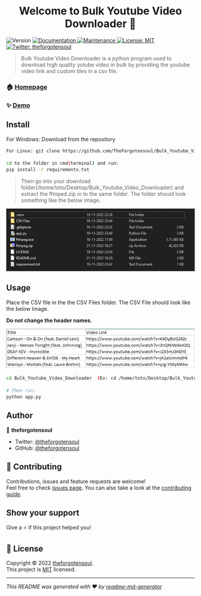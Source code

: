 <h1 align="center">Welcome to Bulk Youtube Video Downloader 👋</h1>
<p>
  <img alt="Version" src="https://img.shields.io/badge/version-v0.1-blue.svg?cacheSeconds=2592000" />
  <a href="https://github.com/TheForgotensoul/Bulk_Youtube_Video_Downloader/blob/main/README.md" target="_blank">
    <img alt="Documentation" src="https://img.shields.io/badge/documentation-yes-brightgreen.svg" />
  </a>
  <a href="https://github.com/kefranabg/readme-md-generator/graphs/commit-activity" target="_blank">
    <img alt="Maintenance" src="https://img.shields.io/badge/Maintained%3F-yes-green.svg" />
  </a>
  <a href="https://github.com/TheForgotensoul/Bulk_Youtube_Video_Downloader/blob/main/LICENSE" target="_blank">
    <img alt="License: MIT" src="https://img.shields.io/badge/license-MIT-yellow.svg" />
  </a>
  <a href="https://twitter.com/theforgotensoul" target="_blank">
    <img alt="Twitter: theforgotensoul" src="https://img.shields.io/twitter/follow/theforgotensoul.svg?style=social" />
  </a>
</p>

> Bulk Youtube Video Downloader is a python program used to download high quality yotube video in bulk by providing the youtube video link and custom tiles in a csv file. 

### 🏠 [Homepage](https://github.com/TheForgotensoul/Bulk_Youtube_Video_Downloader)

### ✨ [Demo](https://github.com/TheForgotensoul/Bulk_Youtube_Video_Downloader)


## Install


For Windows: Download from the repository
```sh
For Linux: git clone https://github.com/TheForgotensoul/Bulk_Youtube_Video_Downloader.git

cd to the folder in cmd(terminal) and run:
pip install -r requirements.txt
```

> Then go into your download folder(/home/toto/Desktop/Bulk_Youtube_Video_Downloader) and extract the ffmped.zip in to the same folder. 
> The folder should look something like the below image.

![Folder_lookalike](https://raw.githubusercontent.com/TheForgotensoul/Bulk_Youtube_Video_Downloader/main/ref_img/folder_lookalike.png)



## Usage
Place the CSV file in the the CSV Files folder.
The CSV File should look like the below Image.

**Do not change the header names.**

![CSV_Files](https://raw.githubusercontent.com/TheForgotensoul/Bulk_Youtube_Video_Downloader/main/ref_img/CSV_file.png)
```sh
cd Bulk_Youtube_Video_Downloader  (Ex: cd /home/toto/Desktop/Bulk_Youtube_Video_Downloader )

# Then run:
python app.py
```

## Author

👤 **theforgotensoul**

* Twitter: [@theforgotensoul](https://twitter.com/theforgotensoul)
* GitHub: [@theforgotensoul](https://github.com/theforgotensoul)

## 🤝 Contributing

Contributions, issues and feature requests are welcome!<br />Feel free to check [issues page](https://github.com/TheForgotensoul/Bulk_Youtube_Video_Downloader/issues). You can also take a look at the [contributing guide](https://github.com/kefranabg/readme-md-generator/blob/master/CONTRIBUTING.md).

## Show your support

Give a ⭐️ if this project helped you!

## 📝 License

Copyright © 2022 [theforgotensoul](https://github.com/theforgotensoul).<br />
This project is [MIT](https://github.com/TheForgotensoul/Bulk_Youtube_Video_Downloader/blob/main/LICENSE) licensed.

***
_This README was generated with ❤️ by [readme-md-generator](https://github.com/kefranabg/readme-md-generator)_